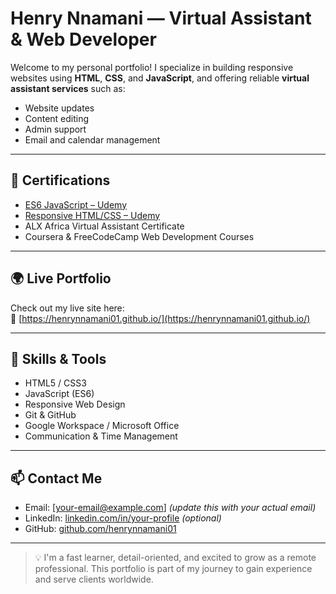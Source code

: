 # Henry Nnamani — Virtual Assistant & Web Developer

Welcome to my personal portfolio! I specialize in building responsive websites using **HTML**, **CSS**, and **JavaScript**, and offering reliable **virtual assistant services** such as:

- Website updates
- Content editing
- Admin support
- Email and calendar management

---

## 📜 Certifications

- [ES6 JavaScript – Udemy](https://ude.my/UC-13a88af8-f18a-4fef-baaa-3e97d1ffe3b)
- [Responsive HTML/CSS – Udemy](https://ude.my/UC-2596a353-d591-4b95-a906-1fe0031f80ad)
- ALX Africa Virtual Assistant Certificate
- Coursera & FreeCodeCamp Web Development Courses

---

## 🌍 Live Portfolio

Check out my live site here:  
🔗 [https://henrynnamani01.github.io/](https://henrynnamani01.github.io/)

---

## 🧰 Skills & Tools

- HTML5 / CSS3
- JavaScript (ES6)
- Responsive Web Design
- Git & GitHub
- Google Workspace / Microsoft Office
- Communication & Time Management

---

## 📫 Contact Me

- Email: [your-email@example.com] *(update this with your actual email)*
- LinkedIn: [linkedin.com/in/your-profile](#) *(optional)*
- GitHub: [github.com/henrynnamani01](https://github.com/henrynnamani01)

---

> 💡 I'm a fast learner, detail-oriented, and excited to grow as a remote professional. This portfolio is part of my journey to gain experience and serve clients worldwide.
